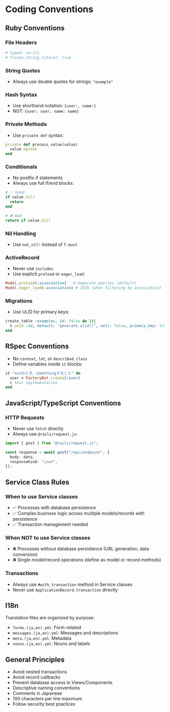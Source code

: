 # Coding Conventions

## Ruby Conventions

### File Headers

```ruby
# typed: strict
# frozen_string_literal: true
```

### String Quotes

- Always use double quotes for strings: `"example"`

### Hash Syntax

- Use shorthand notation: `{user:, name:}`
- NOT: `{user: user, name: name}`

### Private Methods

- Use `private def` syntax:

```ruby
private def process_value(value)
  value.upcase
end
```

### Conditionals

- No postfix if statements
- Always use full if/end blocks:

```ruby
# ✅ Good
if value.nil?
  return
end

# ❌ Bad
return if value.nil?
```

### Nil Handling

- Use `not_nil!` instead of `T.must`

### ActiveRecord

- Never use `includes`
- Use explicit `preload` or `eager_load`:

```ruby
Model.preload(:association)   # Separate queries (default)
Model.eager_load(:association) # JOIN (when filtering by association)
```

### Migrations

- Use ULID for primary keys:

```ruby
create_table :examples, id: false do |t|
  t.uuid :id, default: "generate_ulid()", null: false, primary_key: true
end
```

## RSpec Conventions

- No `context`, `let`, or `described_class`
- Define variables inside `it` blocks:

```ruby
it "xxxのとき、somethingすること" do
  user = FactoryBot.create(:user)
  # test implementation
end
```

## JavaScript/TypeScript Conventions

### HTTP Requests

- Never use `fetch` directly
- Always use `@rails/request.js`:

```typescript
import { post } from "@rails/request.js";

const response = await post("/api/endpoint", {
  body: data,
  responseKind: "json",
});
```

## Service Class Rules

### When to use Service classes

- ✅ Processes with database persistence
- ✅ Complex business logic across multiple models/records with persistence
- ✅ Transaction management needed

### When NOT to use Service classes

- ❌ Processes without database persistence (URL generation, data conversion)
- ❌ Single model/record operations (define as model or record methods)

### Transactions

- Always use `#with_transaction` method in Service classes
- Never use `ApplicationRecord.transaction` directly

## I18n

Translation files are organized by purpose:

- `forms.(ja,en).yml`: Form-related
- `messages.(ja,en).yml`: Messages and descriptions
- `meta.(ja,en).yml`: Metadata
- `nouns.(ja,en).yml`: Nouns and labels

## General Principles

- Avoid nested transactions
- Avoid record callbacks
- Prevent database access in Views/Components
- Descriptive naming conventions
- Comments in Japanese
- 100 characters per line maximum
- Follow security best practices
